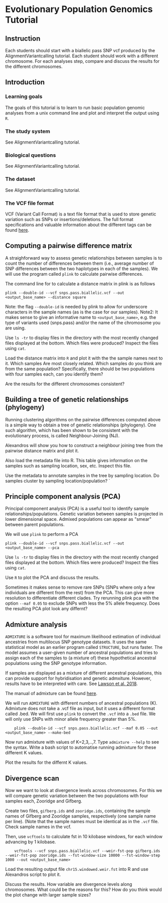 # Evolutionary Population Genomics Tutorial

## Instruction

Each students should start with a biallelic pass SNP vcf produced by the AlignmentVariantcalling tutorial. Each student should work with a different chromosome. For each analyses step, compare and discuss the results for the different chromosomes. 

## Introduction

### Learning goals

The goals of this tutorial is to learn to run basic population genomic analyses from a unix command line and plot and interpret the output using `R`.

### The study system

See AlignmentVariantcalling tutorial.

### Biological questions

See AlignmentVariantcalling tutorial.

### The dataset

See AlignmentVariantcalling tutorial.

### The VCF file format

VCF (Variant Call Format) is a  text file format that is used to store genetic variation such as SNPs or insertions/deletions. The full format specifications and valuable information about the different tags can be found [here](https://samtools.github.io/hts-specs/VCFv4.2.pdf).

## Computing a pairwise difference matrix

A straighforward way to assess genetic relationships between samples is to count the number of differences between them (i.e., average number of SNP differences between the two haplotypes in each of the samples). We will use the program called `plink` to calculate pairwise differences. 

The command line for to calculate a distance matrix in plink is as follows

    plink --double-id --vcf snps.pass.biallelic.vcf --out <output_base_name> --distance square

Note: the flag `--double-id` is needed by plink to allow for underscore characters in the sample names (as is the case for our samples). Note2: It makes sense to give an informative name to `<output_base_name>`, e.g. the type of variants used (snps.pass) and/or the name of the chromosome you are using.

Use `ls -tr` to display files in the directory with the most recently changed files displayed at the bottom. Which files were produced? Inspect the files using `cat`. 

Load the distance matrix into `R` and plot it with the the sample names next to it. Which samples Are most closely related. Which samples do you think are from the same population? Specifically, there should be two populations with four samples each, can you identify them?

Are the results for the different chromosomes consistent?

## Building a tree of genetic relationships (phylogeny)

Running clustering algorithms on the pairwise differences computed above is a simple way to obtain a tree of genetic relationships (phylogeny). One such algorithm, which has been shown to be consistent with the evolutionary process, is called Neighbour-Joining (NJ).

Alexandros will show you how to construct a neighbour joining tree from the pairwise distance matrix and plot it. 

Also load the metadata file into R. This table gives information on the samples such as sampling location, sex, etc. Inspect this file.

Use the metadata to annotate samples in the tree by sampling location. Do samples cluster by sampling location/population?
`
## Principle component analysis (PCA)

Principal component analysis (PCA) is a useful tool to identify sample relationships/populations. Genetic variation between samples is projected in lower dimensional space. Admixed populations can appear as "smear" between parent populations.

We will use `plink` to perform a PCA

    plink --double-id --vcf snps.pass.biallelic.vcf --out <output_base_name> --pca

Use `ls -tr` to display files in the directory with the most recently changed files displayed at the bottom. Which files were produced? Inspect the files using `cat`. 

Use `R` to plot the PCA and discuss the results.

Sometimes it makes sense to remove rare SNPs (SNPs where only a few individuals are different from the rest) from the PCA. This can give more resolution to differentiate different clades. Try rerunning plink pca with the option `--maf 0.05` to exclude SNPs with less the 5% allele frequency. Does the resulting PCA plot look any differnt?

## Admixture analysis 

`ADMIXTURE` is a software tool for maximum likelihood estimation of individual ancestries from multilocus SNP genotype datasets. It uses the same statistical model as an earlier program called `STRUCTURE`, but runs faster. The model assumes a user-given number of ancestral populations and tries to assign each of the samples to (a mixture of) these hypothetical ancestral populations using the SNP genotype information.

If samples are displayed as a mixture of different ancestral populations, this can provide support for hybridisation and genetic admxiture. However, results have to be interpreted with care. See [Lawson et al. 2018](https://www.nature.com/articles/s41467-018-05257-7).

The manual of admixture can be found [here](https://dalexander.github.io/admixture/admixture-manual.pdf).

We will run `ADMIXTURE` with different numbers of ancestral populations (K). Admixture does not take a .vcf file as input, but it uses a different format called .bed. We will first use `plink` to convert the `.vcf` into a `.bed` file. We will only use SNPs with minor allele frequency greater than 5%.

        plink --double-id --vcf snps.pass.biallelic.vcf --maf 0.05 --out <output_base_name> --make-bed

Now run admixture with values of K=2,3,..,7. Type `admixture --help` to see the syntax. Write a bash script to automatise running admixture for these different K values.

Plot the results for the differnt K values. 

## Divergence scan

Now we want to look at divergence levels across chromosomes. For this we will compare genetic variation between the two populations with four samples each, Zooridge and Gifberg.

Create two files, `gifberg.ids` and `zooridge.ids`, containing the sample names of Gifberg and Zooridge samples, respectively (one sample name per line). (Note that the sample names must be identical as in the `.vcf` file. Check sample names in the vcf.

Then, use `vcftools` to calculate fst in 10 kilobase windows, for each window advancing by 1 kilobase. 

        vcftools --vcf snps.pass.biallelic.vcf --weir-fst-pop gifberg.ids --weir-fst-pop zooridge.ids --fst-window-size 10000 --fst-window-step 1000 --out <output_base_name>
        
Load the resulting output file `chr15.windowed.weir.fst` into R and use Alexandros script to plot it.

Discuss the results. How variable are divergence levels along chromosomes. What could be the reasons for this? How do you think would the plot change with larger sample sizes?


